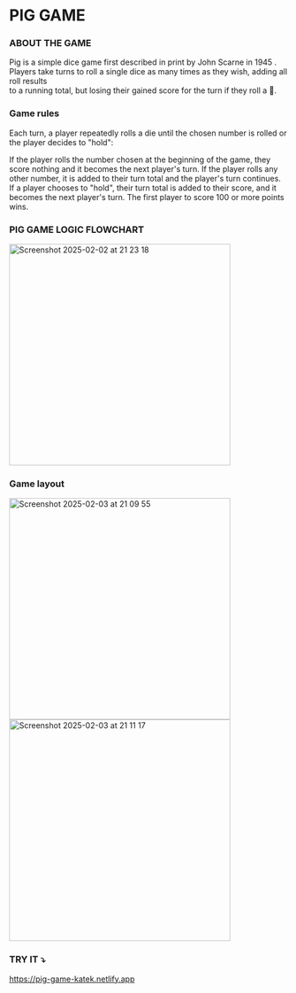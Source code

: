 # PIG GAME 

### ABOUT THE GAME <br>
Pig is a simple dice game first described in print by John Scarne in 1945 .<br>
Players take turns to roll a single dice as many times as they wish, adding all roll results <br>
to a running total, but losing their gained score for the turn if they roll a 🎲.

### Game rules <br>
Each turn, a player repeatedly rolls a die until the chosen number is rolled or the player decides to "hold":<br>

If the player rolls the number chosen at the beginning of the game, they score nothing and it becomes the next player's turn.
If the player rolls any other number, it is added to their turn total and the player's turn continues.
If a player chooses to "hold", their turn total is added to their score, and it becomes the next player's turn.
The first player to score 100 or more points wins.

### PIG GAME LOGIC FLOWCHART 
<img width="400" alt="Screenshot 2025-02-02 at 21 23 18" src="https://github.com/user-attachments/assets/c78c71db-501f-4b8f-8800-254430884df4" />

### Game layout <br>
<img width="400" alt="Screenshot 2025-02-03 at 21 09 55" src="https://github.com/user-attachments/assets/bae6a15b-c951-47c1-aba8-0902e9ab2111" />
<img width="400" alt="Screenshot 2025-02-03 at 21 11 17" src="https://github.com/user-attachments/assets/0081b515-bc67-430e-be35-073afa0deb6c" />

### TRY IT ⤵️

https://pig-game-katek.netlify.app

